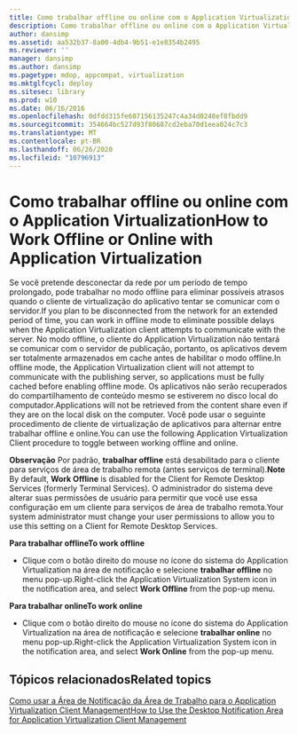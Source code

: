 ```yaml
---
title: Como trabalhar offline ou online com o Application Virtualization
description: Como trabalhar offline ou online com o Application Virtualization
author: dansimp
ms.assetid: aa532b37-8a00-4db4-9b51-e1e8354b2495
ms.reviewer: ''
manager: dansimp
ms.author: dansimp
ms.pagetype: mdop, appcompat, virtualization
ms.mktglfcycl: deploy
ms.sitesec: library
ms.prod: w10
ms.date: 06/16/2016
ms.openlocfilehash: 0dfdd315fe607156135247c4a34d0248ef8fbdd9
ms.sourcegitcommit: 354664bc527d93f80687cd2eba70d1eea024c7c3
ms.translationtype: MT
ms.contentlocale: pt-BR
ms.lasthandoff: 06/26/2020
ms.locfileid: "10796913"
---
```

# <span data-ttu-id="c49a2-103">Como trabalhar offline ou online com o Application Virtualization</span><span class="sxs-lookup"><span data-stu-id="c49a2-103">How to Work Offline or Online with Application Virtualization</span></span>


<span data-ttu-id="c49a2-104">Se você pretende desconectar da rede por um período de tempo prolongado, pode trabalhar no modo offline para eliminar possíveis atrasos quando o cliente de virtualização do aplicativo tentar se comunicar com o servidor.</span><span class="sxs-lookup"><span data-stu-id="c49a2-104">If you plan to be disconnected from the network for an extended period of time, you can work in offline mode to eliminate possible delays when the Application Virtualization client attempts to communicate with the server.</span></span> <span data-ttu-id="c49a2-105">No modo offline, o cliente do Application Virtualization não tentará se comunicar com o servidor de publicação, portanto, os aplicativos devem ser totalmente armazenados em cache antes de habilitar o modo offline.</span><span class="sxs-lookup"><span data-stu-id="c49a2-105">In offline mode, the Application Virtualization client will not attempt to communicate with the publishing server, so applications must be fully cached before enabling offline mode.</span></span> <span data-ttu-id="c49a2-106">Os aplicativos não serão recuperados do compartilhamento de conteúdo mesmo se estiverem no disco local do computador.</span><span class="sxs-lookup"><span data-stu-id="c49a2-106">Applications will not be retrieved from the content share even if they are on the local disk on the computer.</span></span> <span data-ttu-id="c49a2-107">Você pode usar o seguinte procedimento de cliente de virtualização de aplicativos para alternar entre trabalhar offline e online.</span><span class="sxs-lookup"><span data-stu-id="c49a2-107">You can use the following Application Virtualization Client procedure to toggle between working offline and online.</span></span>

<span data-ttu-id="c49a2-108">**Observação**  Por padrão, **trabalhar offline** está desabilitado para o cliente para serviços de área de trabalho remota (antes serviços de terminal).</span><span class="sxs-lookup"><span data-stu-id="c49a2-108">**Note** By default, **Work Offline** is disabled for the Client for Remote Desktop Services (formerly Terminal Services).</span></span> <span data-ttu-id="c49a2-109">O administrador do sistema deve alterar suas permissões de usuário para permitir que você use essa configuração em um cliente para serviços de área de trabalho remota.</span><span class="sxs-lookup"><span data-stu-id="c49a2-109">Your system administrator must change your user permissions to allow you to use this setting on a Client for Remote Desktop Services.</span></span>

 

**<span data-ttu-id="c49a2-110">Para trabalhar offline</span><span class="sxs-lookup"><span data-stu-id="c49a2-110">To work offline</span></span>**

-   <span data-ttu-id="c49a2-111">Clique com o botão direito do mouse no ícone do sistema do Application Virtualization na área de notificação e selecione **trabalhar offline** no menu pop-up.</span><span class="sxs-lookup"><span data-stu-id="c49a2-111">Right-click the Application Virtualization System icon in the notification area, and select **Work Offline** from the pop-up menu.</span></span>

**<span data-ttu-id="c49a2-112">Para trabalhar online</span><span class="sxs-lookup"><span data-stu-id="c49a2-112">To work online</span></span>**

-   <span data-ttu-id="c49a2-113">Clique com o botão direito do mouse no ícone do sistema do Application Virtualization na área de notificação e selecione **trabalhar online** no menu pop-up.</span><span class="sxs-lookup"><span data-stu-id="c49a2-113">Right-click the Application Virtualization System icon in the notification area, and select **Work Online** from the pop-up menu.</span></span>

## <span data-ttu-id="c49a2-114">Tópicos relacionados</span><span class="sxs-lookup"><span data-stu-id="c49a2-114">Related topics</span></span>


[<span data-ttu-id="c49a2-115">Como usar a Área de Notificação da Área de Trabalho para o Application Virtualization Client Management</span><span class="sxs-lookup"><span data-stu-id="c49a2-115">How to Use the Desktop Notification Area for Application Virtualization Client Management</span></span>](how-to-use-the-desktop-notification-area-for-application-virtualization-client-management.md)

 

 





